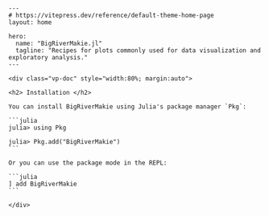 ```@raw html
---
# https://vitepress.dev/reference/default-theme-home-page
layout: home

hero:
  name: "BigRiverMakie.jl"
  tagline: "Recipes for plots commonly used for data visualization and exploratory analysis."
---
```

````@raw html
<div class="vp-doc" style="width:80%; margin:auto">

<h2> Installation </h2>

You can install BigRiverMakie using Julia's package manager `Pkg`:

```julia
julia> using Pkg

julia> Pkg.add("BigRiverMakie")
```

Or you can use the package mode in the REPL:

```julia
] add BigRiverMakie
```

</div>
````
